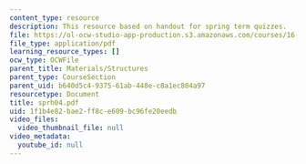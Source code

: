 ```yaml
---
content_type: resource
description: This resource based on handout for spring term quizzes.
file: https://ol-ocw-studio-app-production.s3.amazonaws.com/courses/16-01-unified-engineering-i-ii-iii-iv-fall-2005-spring-2006/1f1b4e82bae2ff8ce609bc96fe20eedb_sprh04.pdf
file_type: application/pdf
learning_resource_types: []
ocw_type: OCWFile
parent_title: Materials/Structures
parent_type: CourseSection
parent_uid: b640d5c4-9375-61ab-448e-c8a1ec804a97
resourcetype: Document
title: sprh04.pdf
uid: 1f1b4e82-bae2-ff8c-e609-bc96fe20eedb
video_files:
  video_thumbnail_file: null
video_metadata:
  youtube_id: null
---
```

